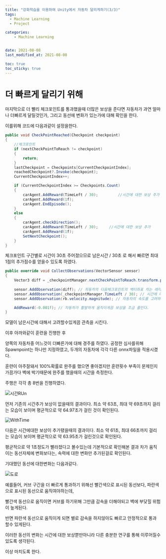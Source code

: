 ```yaml
---
title: "강화학습을 이용하여 Unity에서 자동차 달리게하기(3/3)"
tags:
  - Machine Learning
  - Project

categories:
    - Machine Learning


date: 2021-08-08
last_modified_at: 2021-08-08

toc: true
toc_sticky: true
---
```


# 더 빠르게 달리기 위해

마지막으로 더 빨리 체크포인트를 통과했을때
더많은 보상을 준다면
자동차가 과연 얼마나 더빠르게 달릴것인가,
그리고 동선에 변화가 있는가에 대해 확인을 한다.

이를위해 코드에
다음과같이 설정을한다.

```csharp
public void CheckPointReached(Checkpoint checkpoint)
{
    //체크포인트
    if (nextCheckPointToReach != checkpoint) 
    {
        return;
    }
    lastCheckpoint = Checkpoints[CurrentCheckpointIndex];
    reachedCheckpoint?.Invoke(checkpoint);
    CurrentCheckpointIndex++;

    if (CurrentCheckpointIndex >= Checkpoints.Count)
    {
        carAgent.AddReward(TimeLeft / 30);         //시간에 대한 보상 추가
        carAgent.AddReward(1f);
        carAgent.EndEpisode();
    }
    else
    {
        carAgent.checkDirection();
        carAgent.AddReward(TimeLeft / 30);     //시간에 대한 보상 추가
        carAgent.AddReward(1f);
        SetNextCheckpoint();
    }
}
```
체크포인트 구간별로 시간이 30초 주어졌으므로 남은시간 / 30초 로 해서
빠르면 최대 1점의 추가점수를 얻을수 있도록 하였다.

```csharp
public override void CollectObservations(VectorSensor sensor)
{
    Vector3 diff = _checkpointManager.nextCheckPointToReach.transform.position - transform.position;
         
    sensor.AddObservation(diff); // 자동차의 다음체크포인트의 백터좌표 차는 레이케스트가 계산해주는게 아니므로 추가해준다. 
    sensor.AddObservation(_checkpointManager.TimeLeft / 30); // 시간에 대한 보상
    sensor.AddObservation(rb.velocity.magnitude); // 자동차의 속도를 고려하도록 한다.(커브를 위해)

    AddReward(-0.001f); // 자동차가 활발하게 움직이게끔 보상을 조금 줄인다.
}
```
모델이 남은시간에 대해서 고려할수있게끔 관측을 시킨다.

이후 아까와같이 훈련을 진행한 후 

양쪽의 자동차중 어느것이 더빠른가에 대해 경주를 하였다.
공정한 심사를위해 
Spawnpoint는 하나만 지정하였고, 두개의 자동차에 각각 다른 onnx파일을 적용시켰다.

훈련이 아주잘돼서 100%확률로 완주를 했으면 좋아겠지만
훈련횟수 부족이 문제인지 가끔가다 벽에 박기때문에
완주를 했을때의 시간을 측정한다.

주행은 각각 총 8번을 진행하였다.

![시간RUn](https://user-images.githubusercontent.com/42956142/128881064-9fa9a1ab-bf14-4a5b-a161-fb894f78b7a0.png)

먼저 기존의 시간추가 보상이 없을때의 결과이다.
최소 약 63초, 최대 약 69초까지 걸리는 모습이 보이며
평균적으로 약 64.97초가 걸린 것이 확인된다.

![WithTime](https://user-images.githubusercontent.com/42956142/128881186-072f3184-56fa-4245-a855-fb258daec4e4.png)

다음은 시간에대한 보상이 추가됐을때의 결과이다.
최소 약 61초, 최대 66초까지 걸리는 모습이 보이며
평균적으로 약 63.95초가 걸린것으로 확인된다.

평균적으로 약 1초정도가 빨라졌다고 볼수있는데
기본적으로 확인해본 결과
차가 움직이는 동선자체에 변화보다는, 속력에 대한 변화만 추가된걸로 확인된다.

기대했던 동선에 대한변화는 다음과같다.

![도로](https://user-images.githubusercontent.com/42956142/128875534-c38be9d1-2d61-468c-a561-5c89c97a5749.PNG)

예를들어, 커브 구간을 더 빠르게 통과하기 위해선
빨간색으로 표시된 동선보다, 파란색으로 표시된 동선으로 움직여야하는데,

빨간색 동선으로 움직이면 커브를 하기위해 그만큼 감속을 더해야되고 벽에 부닺힐 위험이 높게된다.

반면 파란색 동선으로 움직이게 되면 별로 감속을 하지않아도 빠르고 안정적으로 통과 할수 있게된다.

이러한 동선의 변화는 시간에 대한 보상뿐만아니라
다른 충분한 연구를 통해 이루어질수 있도록 생각된다.

이상 마치도록 한다.